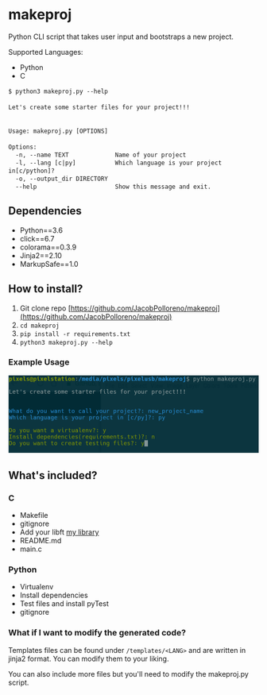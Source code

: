 # makeproj

Python CLI script that takes user input and bootstraps a new project.

Supported Languages:
- Python
- C

```Shell
$ python3 makeproj.py --help

Let's create some starter files for your project!!!


Usage: makeproj.py [OPTIONS]

Options:
  -n, --name TEXT             Name of your project
  -l, --lang [c|py]           Which language is your project in[c/python]?
  -o, --output_dir DIRECTORY
  --help                      Show this message and exit.
```

## Dependencies
* Python==3.6
* click==6.7
* colorama==0.3.9
* Jinja2==2.10
* MarkupSafe==1.0

## How to install?

1. Git clone repo [https://github.com/JacobPolloreno/makeproj](https://github.com/JacobPolloreno/makeproj)
2. `cd makeproj`
3. `pip install -r requirements.txt`
4. `python3 makeproj.py --help`

### Example Usage
![example](example.png)

## What's included?

### C
- Makefile
- gitignore
- Add your libft [my library](https://github.com/JacobPolloreno/42AIML)
- README.md
- main.c

### Python
- Virtualenv
- Install dependencies
- Test files and install pyTest
- gitignore

### What if I want to modify the generated code?

Templates files can be found under `/templates/<LANG>` and are written in jinja2 format. You can modify them to your liking.

You can also include more files but you'll need to modify the makeproj.py script.
